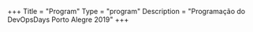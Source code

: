 +++ 
Title = "Program" 
Type = "program" 
Description = "Programação do DevOpsDays Porto Alegre 2019" 
+++

